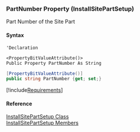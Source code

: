 ﻿### PartNumber Property (InstallSitePartSetup)

Part Number of the Site Part

#### Syntax

```vbnet
'Declaration

<PropertyBitValueAttribute()>
Public Property PartNumber As String
```

```csharp
[PropertyBitValueAttribute()]
public string PartNumber {get; set;}
```

[!include[Requirements](../partials/requirements.md)]

#### Reference

[InstallSitePartSetup Class](FChoice.Toolkits.Clarify~FChoice.Toolkits.Clarify.FieldOps.InstallSitePartSetup.md)  
[InstallSitePartSetup Members](FChoice.Toolkits.Clarify~FChoice.Toolkits.Clarify.FieldOps.InstallSitePartSetup_members.md)